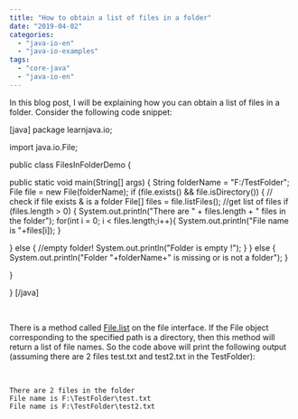 ```yaml
---
title: "How to obtain a list of files in a folder"
date: "2019-04-02"
categories: 
  - "java-io-en"
  - "java-io-examples"
tags: 
  - "core-java"
  - "java-io-en"
---
```


In this blog post, I will be explaining how you can obtain a list of files in a folder. Consider the following code snippet:

\[java\] package learnjava.io;

import java.io.File;

public class FilesInFolderDemo {

public static void main(String\[\] args) { String folderName = "F:/TestFolder"; File file = new File(folderName); if (file.exists() && file.isDirectory()) { // check if file exists & is a folder File\[\] files = file.listFiles(); //get list of files if (files.length > 0) { System.out.println("There are " + files.length + " files in the folder"); for(int i = 0; i < files.length;i++){ System.out.println("File name is "+files\[i\]); }

} else { //empty folder! System.out.println("Folder is empty !"); } } else { System.out.println("Folder "+folderName+" is missing or is not a folder"); }

}

} \[/java\]

 

There is a method called [File.list](https://docs.oracle.com/javase/8/docs/api/java/io/File.html#list--) on the file interface. If the File object corresponding to the specified path is a directory, then this method will return a list of file names. So the code above will print the following output (assuming there are 2 files test.txt and test2.txt in the TestFolder):

 

```
There are 2 files in the folder
File name is F:\TestFolder\test.txt
File name is F:\TestFolder\test2.txt
```
